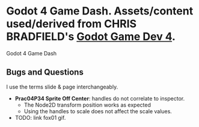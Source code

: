 Godot 4 Game Dash. Assets/content used/derived from CHRIS BRADFIELD's [Godot Game Dev 4][1].
=======
Godot 4 Game Dash

## Bugs and Questions
I use the terms slide & page interchangeably. 
* **Prac04P34 Sprite Off Center**: handles do not correlate to inspector.
	* The Node2D transform position works as expected
	* Using the handles to scale does not affect the scale values.
* TODO: link fox01 gif.


[1]:	https://github.com/PacktPublishing/Godot-4-Game-Development-Projects-Second-Edition/tree/main/